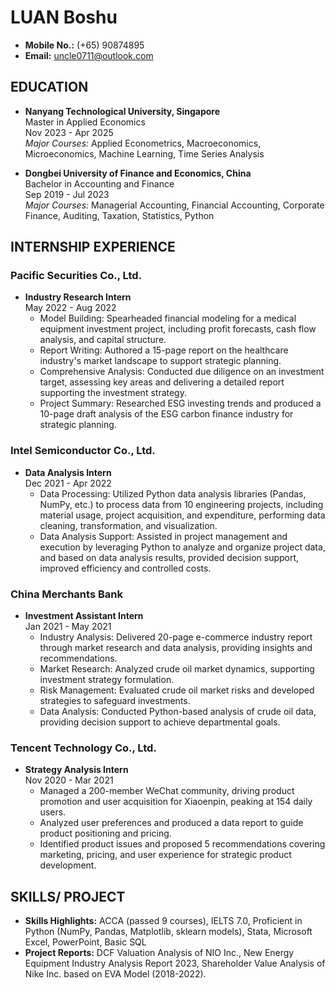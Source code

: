 # LUAN Boshu
- **Mobile No.:** (+65) 90874895
- **Email:** uncle0711@outlook.com

## EDUCATION
- **Nanyang Technological University, Singapore**  
  Master in Applied Economics  
  Nov 2023 - Apr 2025  
  *Major Courses:* Applied Econometrics, Macroeconomics, Microeconomics, Machine Learning, Time Series Analysis

- **Dongbei University of Finance and Economics, China**  
  Bachelor in Accounting and Finance  
  Sep 2019 - Jul 2023  
  *Major Courses:* Managerial Accounting, Financial Accounting, Corporate Finance, Auditing, Taxation, Statistics, Python

## INTERNSHIP EXPERIENCE

### Pacific Securities Co., Ltd.  
- **Industry Research Intern**  
  May 2022 - Aug 2022  
  - Model Building: Spearheaded financial modeling for a medical equipment investment project, including profit forecasts, cash flow analysis, and capital structure.
  - Report Writing: Authored a 15-page report on the healthcare industry's market landscape to support strategic planning.
  - Comprehensive Analysis: Conducted due diligence on an investment target, assessing key areas and delivering a detailed report supporting the investment strategy.
  - Project Summary: Researched ESG investing trends and produced a 10-page draft analysis of the ESG carbon finance industry for strategic planning.

### Intel Semiconductor Co., Ltd.  
- **Data Analysis Intern**  
  Dec 2021 - Apr 2022  
  - Data Processing: Utilized Python data analysis libraries (Pandas, NumPy, etc.) to process data from 10 engineering projects, including material usage, project acquisition, and expenditure, performing data cleaning, transformation, and visualization.
  - Data Analysis Support: Assisted in project management and execution by leveraging Python to analyze and organize project data, and based on data analysis results, provided decision support, improved efficiency and controlled costs.

### China Merchants Bank  
- **Investment Assistant Intern**  
  Jan 2021 - May 2021   
  - Industry Analysis: Delivered 20-page e-commerce industry report through market research and data analysis, providing insights and recommendations.
  - Market Research: Analyzed crude oil market dynamics, supporting investment strategy formulation.
  - Risk Management: Evaluated crude oil market risks and developed strategies to safeguard investments.
  - Data Analysis: Conducted Python-based analysis of crude oil data, providing decision support to achieve departmental goals.

### Tencent Technology Co., Ltd.  
- **Strategy Analysis Intern**  
  Nov 2020 - Mar 2021  
  - Managed a 200-member WeChat community, driving product promotion and user acquisition for Xiaoenpin, peaking at 154 daily users.
  - Analyzed user preferences and produced a data report to guide product positioning and pricing.
  - Identified product issues and proposed 5 recommendations covering marketing, pricing, and user experience for strategic product development.

## SKILLS/ PROJECT
- **Skills Highlights:** ACCA (passed 9 courses), IELTS 7.0, Proficient in Python (NumPy, Pandas, Matplotlib, sklearn models), Stata, Microsoft Excel, PowerPoint, Basic SQL
- **Project Reports:** DCF Valuation Analysis of NIO Inc., New Energy Equipment Industry Analysis Report 2023, Shareholder Value Analysis of Nike Inc. based on EVA Model (2018-2022).
